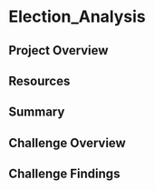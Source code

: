 # Election_Analysis

## Project Overview

## Resources

## Summary

## Challenge Overview

## Challenge Findings
